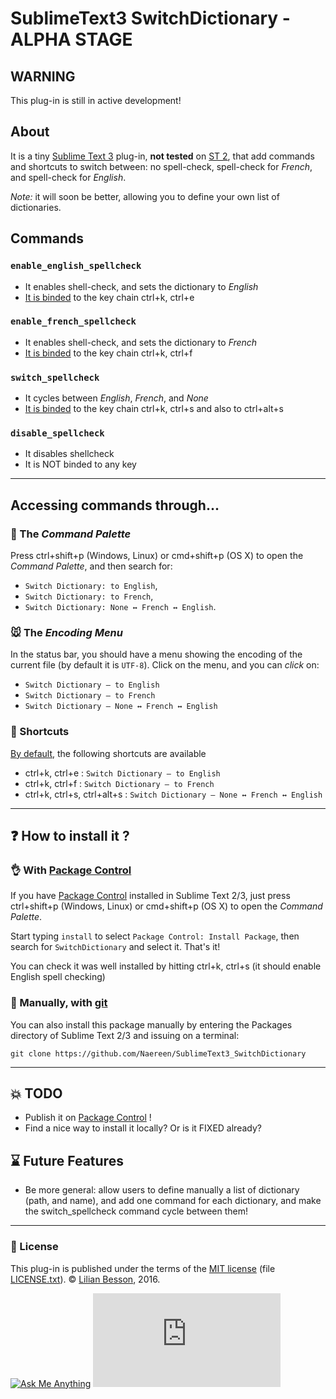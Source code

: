 # SublimeText3 SwitchDictionary - ALPHA STAGE
## WARNING
This plug-in is still in active development!

## About
It is a tiny [Sublime Text 3](https://www.sublimetext.com/3) plug-in, **not tested** on [ST 2](https://www.sublimetext.com/), that add commands and shortcuts to switch between: no spell-check, spell-check for *French*, and spell-check for *English*.

*Note:* it will soon be better, allowing you to define your own list of dictionaries.

## Commands
### `enable_english_spellcheck`
  - It enables shell-check, and sets the dictionary to *English*
  - [It is binded](Default.sublime-keymap) to the key chain <key>ctrl+k, ctrl+e</key>

### `enable_french_spellcheck`
  - It enables shell-check, and sets the dictionary to *French*
  - [It is binded](Default.sublime-keymap) to the key chain <key>ctrl+k, ctrl+f</key>

### `switch_spellcheck`
  - It cycles between *English*, *French*, and *None*
  - [It is binded](Default.sublime-keymap) to the key chain <key>ctrl+k, ctrl+s</key> and also to <key>ctrl+alt+s</key>

### `disable_spellcheck`
  - It disables shellcheck
  - It is NOT binded to any key

----

## Accessing commands through...
### :notebook: The *Command Palette*
Press <key>ctrl+shift+p</key> (Windows, Linux) or <key>cmd+shift+p</key> (OS X) to open the *Command Palette*, and then search for:

 - `Switch Dictionary: to English`,
 - `Switch Dictionary: to French`,
 - `Switch Dictionary: None ↔ French ↔ English`.

### :mouse: The *Encoding Menu*
In the status bar, you should have a menu showing the encoding of the current file (by default it is `UTF-8`).
Click on the menu, and you can *click* on:

 - `Switch Dictionary – to English`
 - `Switch Dictionary – to French`
 - `Switch Dictionary – None ↔ French ↔ English`

### :musical_keyboard: Shortcuts
[By default](Default.sublime-keymap), the following shortcuts are available

 - <key>ctrl+k, ctrl+e</key> : `Switch Dictionary – to English`
 - <key>ctrl+k, ctrl+f</key> : `Switch Dictionary – to French`
 - <key>ctrl+k, ctrl+s</key>, <key>ctrl+alt+s</key> : `Switch Dictionary – None ↔ French ↔ English`


----

## :question: How to install it ?
### :ok_hand: With [Package Control](https://packagecontrol.io/)
If you have [Package Control](https://packagecontrol.io/) installed in Sublime Text 2/3, just press <key>ctrl+shift+p</key> (Windows, Linux) or <key>cmd+shift+p</key> (OS X) to open the *Command Palette*.

Start typing `install` to select `Package Control: Install Package`, then search for `SwitchDictionary` and select it. That's it!

You can check it was well installed by hitting <key>ctrl+k, ctrl+s</key> (it should enable English spell checking)

### :floppy_disk: Manually, with [git](https://git-scm.com/)
You can also install this package manually by entering the Packages directory of Sublime Text 2/3 and issuing on a terminal:

    git clone https://github.com/Naereen/SublimeText3_SwitchDictionary

----

## :boom: TODO
- Publish it on [Package Control](https://packagecontrol.io/) !
- Find a nice way to install it locally? Or is it FIXED already?

## :hourglass: Future Features
- Be more general: allow users to define manually a list of dictionary (path, and name), and add one command for each dictionary, and make the switch_spellcheck command cycle between them!

----

### :scroll: License
This plug-in is published under the terms of the [MIT license](http://lbesson.mit-license.org/) (file [LICENSE.txt](LICENSE.txt)).
© [Lilian Besson](https://github.com/Naereen), 2016.

[![Ask Me Anything](https://img.shields.io/badge/ask%20me-anything-1abc9c.svg)](https://github.com/Naereen/ama)
[![Analytics](https://ga-beacon.appspot.com/UA-38514290-17/github.com/Naereen/SublimeText3_SwitchDictionary/README.md?pixel)](https://github.com/Naereen/SublimeText3_SwitchDictionary/)
